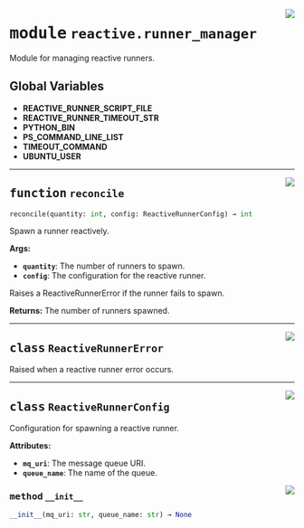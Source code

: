 <!-- markdownlint-disable -->

<a href="../src/reactive/runner_manager.py#L0"><img align="right" style="float:right;" src="https://img.shields.io/badge/-source-cccccc?style=flat-square"></a>

# <kbd>module</kbd> `reactive.runner_manager`
Module for managing reactive runners. 

**Global Variables**
---------------
- **REACTIVE_RUNNER_SCRIPT_FILE**
- **REACTIVE_RUNNER_TIMEOUT_STR**
- **PYTHON_BIN**
- **PS_COMMAND_LINE_LIST**
- **TIMEOUT_COMMAND**
- **UBUNTU_USER**

---

<a href="../src/reactive/runner_manager.py#L62"><img align="right" style="float:right;" src="https://img.shields.io/badge/-source-cccccc?style=flat-square"></a>

## <kbd>function</kbd> `reconcile`

```python
reconcile(quantity: int, config: ReactiveRunnerConfig) → int
```

Spawn a runner reactively. 



**Args:**
 
 - <b>`quantity`</b>:  The number of runners to spawn. 
 - <b>`config`</b>:  The configuration for the reactive runner. 

Raises a ReactiveRunnerError if the runner fails to spawn. 



**Returns:**
 The number of runners spawned. 


---

<a href="../src/reactive/runner_manager.py#L45"><img align="right" style="float:right;" src="https://img.shields.io/badge/-source-cccccc?style=flat-square"></a>

## <kbd>class</kbd> `ReactiveRunnerError`
Raised when a reactive runner error occurs. 





---

<a href="../src/reactive/runner_manager.py#L49"><img align="right" style="float:right;" src="https://img.shields.io/badge/-source-cccccc?style=flat-square"></a>

## <kbd>class</kbd> `ReactiveRunnerConfig`
Configuration for spawning a reactive runner. 



**Attributes:**
 
 - <b>`mq_uri`</b>:  The message queue URI. 
 - <b>`queue_name`</b>:  The name of the queue. 

<a href="../<string>"><img align="right" style="float:right;" src="https://img.shields.io/badge/-source-cccccc?style=flat-square"></a>

### <kbd>method</kbd> `__init__`

```python
__init__(mq_uri: str, queue_name: str) → None
```









